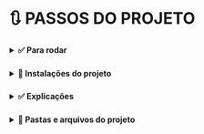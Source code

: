 # 🔃 PASSOS DO PROJETO

<details>
<summary ><strong> ✅ Para rodar </strong></summary>

### 🚩 Executando a aplicação

1. 💻 `yarn webpack`
1. 💻 `yarn webpack serve` _após a instalação do web-pack-server, gera um caminho para acesso do app http://localhost:8080 salvando e dando reload automaticamente nos arquivos quando alterados_
1. 💻 `yarn dev` _após configuração do script no package.json, este comando é configurado para o ambiente de desenvolvimento_
1. 💻 `yarn build` _para ambiente de produção_

### 🚩 Remover pacotes

1. 💻 `yarn remove sass` _mais o nome do pacote em questão no exemplo removemos o sass_

</details>

### <h3 style="display:none;">📗 CONFIGURANDO O AMBIENTE </h3>

<details>

<summary ><strong> 🔽 Instalações do projeto </strong></summary>

1. 💻 `yarn init -y`
1. 💻 `yarn add react`
1. 💻 `yarn add react-dom`
1. 💻 `yarn add @babel/core @babel/cli @babel/preset-env -D`
1. 💻 `yarn add babel -h` _para ver ajuda do babel_
1. 💻 `yarn babel src/index.js --out-file dist/bundle.js` _testando o arquivo index com o cli do babel, gerando uma pasta chamada dist na raiz do projeto com as informações atualizadas/convertida pelo babel_
1. 💻 `yarn add @babel/preset-react -D ` _para que o babel entenda a codificação React dentro dos arquivos js_
1. 💻 `yarn add webpack webpack-cli -D` _transforma tipos de arquivos para o entendimento do navegador_
1. 💻 `yarn add babel-loader -D` _integra babel com webpack, convertendo o arquivo de uma maneira que o browser entenda_
1. 💻 `yarn add html-webpack-plugin -D` _para que o js seja injetado diretamente no html sem precisar apontar o caminho_
1. 💻 `yarn add webpack-dev-server -D` _automatizar as alterações na pasta src_
1. 💻 `yarn add cross-env -D` _para criação de variáveis de ambiente para windows e outros ambientes_
1. 💻 `yarn add style-loader css-loader -D` _dependências para estilo css_
1. 💻 `yarn add node-sass -D` _dependêcia para estilos scss_
1. 💻 `yarn add sass-loader -D` _pré processador para estilos css usado para otimizar a criação de layouts podendo usar o encadeamento de propriedades_
1. 💻 `yarn add -D @pmmmwh/react-refresh-webpack-plugin react-refresh` _REACT REFRESH para guardar o valor dos estados quando alterado o código da aplicação_

</details>

### <h3 style="display:none;"> 📢 EXPLICAÇÕES ESPECIFICAS </h3>

<details>

<summary ><strong> ✅ Explicações </strong></summary>

1. 💻 **COMPONETES** _basicamente um componente é uma função, forma de organizar, pedaços de código que juntos formam algo maior, normalmente a estrutura de um componente é uma função que retorna um html, no caso do react, exportamos ele do local que foi criado e importamos onde vamos usar, sempre que criarmos um componente iniciamos ele com a letra maiuscula, não criar mais de um componente em um mesmo arquivo_

```javascript
//exemplo de componente
export function App() {
  return <h1>Hello World!</h1>;
}
```

1. 💻 **Utilização de variáveis com interpolação** _Dentro dos componentes fica facil a utilização de variáveis junto com o html uma das vantagens de usar o REACTJS_
1. 💻 **Propriedades no React** _Permite a utilização de componetes dentro de componetes, podendo o componente pai enviar informações para o componente filho_
1. 💻 **Conceito de estado** _para usar mais de um componente no return usa-se o `fragment do react e envolve os componentes <> <Component/> </>` sempre que um modulo form importado e ele iniciar com 'use' chamamos isso de `hook -> gancho` no caso importamos o `useState` do react, quando usamos o useState ele nos retorna uma array e para usar esta variável precisamos `desestruturar a variável`, Estado uma forma de modificar a variável para refletir as mudanças na interface_
1. 💻 **Imutabilidade** _Preve que uma variável não podera ter o valor alterado, ou seja para adicionar uma informação em uma array existente ele em vez de alterar e adicionar, pega a array faz uma copia ou seja rescreve a array criando uma nova e adiciona o valor desejado_
1. 💻 **Fast refresh** _forma de alterar o código da aplicação, mantendo o estado dos componentes valores já adicionados nas variáveis_
</details>

### <h3 style="display:none;">📁 PASTAS DO PROJETO</h3>

<details>
<summary ><strong> 🔽 Pastas e arquivos do projeto </strong></summary>

<details>
<summary ><strong> 📁 root </strong></summary>

- 📄 .gitignore

```html
node_modules
```

- 📄 webpack.config.js

```javascript
const path = require("path");
const HtmlWebpackPlugin = require("html-webpack-plugin");
const ReactRefreshWebpackPlugin = require("@pmmmwh/react-refresh-webpack-plugin");

/**
 * Configurando ambiente de desenvolvimento e produção
 */
const isDevelopment = process.env.NODE_ENV !== "production";
module.exports = {
  mode: isDevelopment ? "development" : "production", // deixa o tempo de execução mais rapido para modo de desenvolvimento
  devtool: isDevelopment ? "eval-source-map" : "source-map", //(sourcemaps) para visualizar os erros com mais especificidade direto no arquivo, podendo ver o erro direto do browser no devtools
  entry: path.resolve(__dirname, "src", "index.jsx"),
  output: {
    path: path.resolve(__dirname, "dist"),
    filename: "bundle.js",
  },
  resolve: {
    extensions: [".js", ".jsx"],
  },
  devServer: {
    contentBase: path.resolve(__dirname, "public"),
    hot: true,
  },
  plugins: [
    isDevelopment && new ReactRefreshWebpackPlugin(),
    new HtmlWebpackPlugin({
      //para que o js seja injetado no template index.html
      template: path.resolve(__dirname, "public", "index.html"),
    }),
  ].filter(Boolean),
  module: {
    rules: [
      {
        test: /\.jsx$/,
        exclude: /node_modules/,
        use: {
          loader: "babel-loader",
          options: {
            plugins: [
              isDevelopment && require.resolve("react-refresh/babel"),
            ].filter(Boolean),
          },
        },
      },
      {
        test: /\.scss$/, // pode-se usar sass para não ser necessário usar as '{}' chaves
        exclude: /node_modules/,
        use: ["style-loader", "css-loader", "sass-loader"],
      },
    ],
  },
};
```

- 📄 babel.config.js

```javascript
module.exports = {
  presets: {
    '@babel/preset-env',
    ['@babel/preset-react', {
      runtime:'automatic'
    }]
  },
};
```

- 📄 package.json ➡ **_configura automaticamente, colocamos alguns caminhos como scripts para não precisarmos executar caminhos muito longos no terminal_**

```json
"scripts":{
  "dev":"webpack serve",
  "build":"cross-env NODE_ENV=production webpack",//cria a variavel de ambiente como production, para iniciar como ambiente de produção
  },
```

- 📄 yarn.lock ➡ **_configura automaticamente_**

<details>
<summary ><strong> 📁 root/src </strong></summary>

- 📄 App.jsx

```javascript
import { RepositoryList } from "./components/RepositoryList";
import { Counter } from "./components/Counter";
import "./styles/global.scss";
export function App() {
  return (
    <>
      <RepositoryList />
      <Counter />
    </>
  );
}
```

- 📄 index.jsx

```javascript
/**
 * Para fazer o teste do dist/bundle.js do babel
const user = {
  name: "Jonas",
};
console.log(user.address?.street);
*/
import { App } from "./App";
// import React from "react"; não precisa pois vamos configurar no babel.config.js
import { render } from "react-dom";

render(<App />, document.getElementById("root"));
```

<details>
<summary ><strong> 📁 root/src/styles </strong></summary>

- 📄 global.scss

```css
* {
  margin: 0;
  padding: 0;
  box-sizing: border-box;
}
body: {
  font: 16px "Helvetica Neue", Arial, sans-serif;
  /* background: #333; */
  color: #121214;
}
```

</details>
<details>
<summary ><strong> 📁 root/src/components </strong></summary>

- 📄 Counter.jsx

```js
import { useState } from "react";
//desestrutuar uma variável para a utilização de usestate pois retorna uma array
const [counter, setCounter] = useState(0);
export function Counter() {
  setCounter(counter + 1);
  return (
    <div>
      <h1>{counter}</h1>
      <button type="button">Increment</button>
    </div>
  );
}
```

- 📄 RepositoryItem.jsx

```javascript
export function RepositoryItem(props) {
  return (
    <li>
      <strong>{props.repository?.name ?? "default"}</strong>
      <p>{props.repository?.description}</p>
      <a href={props.repository?.link}>Acessar repositórios</a>
    </li>
  );
}
```

- 📄 RepositoryList.jsx

```javascript
import { RepositoryItem } from "./RepositoryItem";
const repository = {
  name: "unform",
  description: "Forms in React",
  link: "https://github.com/unform/unform",
};
export function RepositoryList() {
  return (
    <section>
      <h1>Lista de repositórios</h1>
      <ul>
        <RepositoryItem repository={repository} />
        <RepositoryItem />
        <RepositoryItem />
      </ul>
    </section>
  );
}
```

</details>
</details>
<details>
<summary ><strong> 📁 root/public </strong></summary>

- 📄 index.html
  _Configurando estrutura para que o React funcione_

```html
<!DOCTYPE html>
<html lang="pt-br">
  <head>
    <meta charset="UTF-8" />
    <meta http-equiv="X-UA-Compatible" content="IE=edge" />
    <meta name="viewport" content="width=device-width, initial-scale=1.0" />
    <title>Github Explorer</title>
  </head>
  <body>
    <div id="root"></div>
    <!-- <script src="../dist/bundle.js"></script> não precisa mais pois vamos injetar direto com html-webpack-plugin -->
  </body>
</html>
```

</details>
</details>
